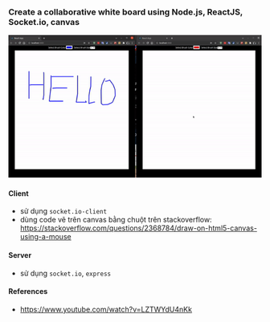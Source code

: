 ### Create a collaborative white board using Node.js, ReactJS, Socket.io, canvas

![alt text](./demo.gif)

#### Client

- sử dụng `socket.io-client`
- dùng code vẽ trên canvas bằng chuột trên stackoverflow: https://stackoverflow.com/questions/2368784/draw-on-html5-canvas-using-a-mouse

#### Server

- sử dụng `socket.io`, `express`

#### References

- https://www.youtube.com/watch?v=LZTWYdU4nKk
